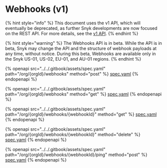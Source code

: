 # Webhooks (v1)

{% hint style="info" %}
This document uses the v1 API, which will eventually be deprecated, as further Snyk developments are now focused on the REST API. For more details, see the [v1 API](../v1-api.md).
{% endhint %}

{% hint style="warning" %}
The Webhooks API is in beta. While the API is in beta, Snyk may change the API and the structure of webhook payloads at any time, without notice. During this beta, Webhooks are available only in the Snyk US-01, US-02, EU-01, and AU-01 regions.
{% endhint %}

{% openapi src="../../.gitbook/assets/spec.yaml" path="/org/{orgId}/webhooks" method="post" %}
[spec.yaml](../../.gitbook/assets/spec.yaml)
{% endopenapi %}

{% openapi src="../../.gitbook/assets/spec.yaml" path="/org/{orgId}/webhooks" method="get" %}
[spec.yaml](../../.gitbook/assets/spec.yaml)
{% endopenapi %}

{% openapi src="../../.gitbook/assets/spec.yaml" path="/org/{orgId}/webhooks/{webhookId}" method="get" %}
[spec.yaml](../../.gitbook/assets/spec.yaml)
{% endopenapi %}

{% openapi src="../../.gitbook/assets/spec.yaml" path="/org/{orgId}/webhooks/{webhookId}" method="delete" %}
[spec.yaml](../../.gitbook/assets/spec.yaml)
{% endopenapi %}

{% openapi src="../../.gitbook/assets/spec.yaml" path="/org/{orgId}/webhooks/{webhookId}/ping" method="post" %}
[spec.yaml](../../.gitbook/assets/spec.yaml)
{% endopenapi %}
